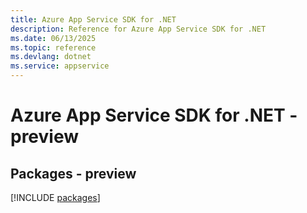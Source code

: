 ```yaml
---
title: Azure App Service SDK for .NET
description: Reference for Azure App Service SDK for .NET
ms.date: 06/13/2025
ms.topic: reference
ms.devlang: dotnet
ms.service: appservice
---
```

# Azure App Service SDK for .NET - preview
## Packages - preview
[!INCLUDE [packages](app-service-index.md)]